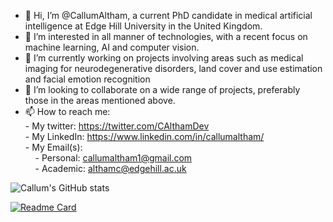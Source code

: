 - 👋 Hi, I’m @CallumAltham, a current PhD candidate in medical artificial intelligence at Edge Hill University in the United Kingdom. 
- 👀 I’m interested in all manner of technologies, with a recent focus on machine learning, AI and computer vision.
- 🌱 I’m currently working on projects involving areas such as medical imaging for neurodegenerative disorders,  land cover and use estimation and facial emotion recognition
- 💞️ I’m looking to collaborate on a wide range of projects, preferably those in the areas mentioned above.
- 📫 How to reach me: <br />
        <!--- My website: https://callumaltham.tech <br /> -->
        - My twitter: https://twitter.com/CAlthamDev <br />
        - My LinkedIn: https://www.linkedin.com/in/callumaltham/ <br />
        - My Email(s): <br />
        &nbsp;&nbsp;&nbsp;&nbsp;- Personal: callumaltham1@gmail.com <br />
        &nbsp;&nbsp;&nbsp;&nbsp;- Academic: althamc@edgehill.ac.uk

![Callum's GitHub stats](https://github-readme-stats.vercel.app/api?username=CallumAltham&show_icons=true&theme=monokai)

[![Readme Card](https://github-readme-stats.vercel.app/api/pin/?username=CallumAltham&repo=Facial-Emotion-Recognition)](https://github.com/CallumAltham/Facial-Emotion-Recognition)
<!---
CallumAltham/CallumAltham is a ✨ special ✨ repository because its `README.md` (this file) appears on your GitHub profile.
You can click the Preview link to take a look at your changes.
--->
